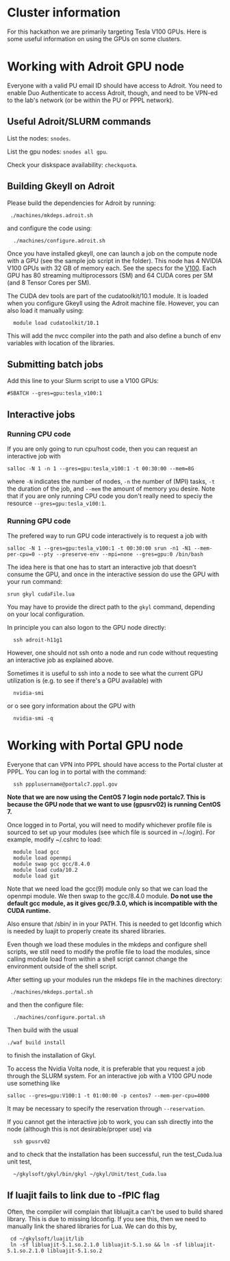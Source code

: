 # Cluster information

For this hackathon we are primarily targeting Tesla V100 GPUs. Here is some
useful information on using the GPUs on some clusters.

# Working with Adroit GPU node

Everyone with a valid PU email ID should have access to Adroit. You
need to enable Duo Authenticate to access Adroit, though, and need to
be VPN-ed to the lab's network (or be within the PU or PPPL network).

## Useful Adroit/SLURM commands

List the nodes: `snodes`.

List the gpu nodes: `snodes all gpu`.

Check your diskspace availability: `checkquota`.

## Building Gkeyll on Adroit
Please build the dependencies for Adroit by running:

```
 ./machines/mkdeps.adroit.sh
```

and configure the code using:

```
  ./machines/configure.adroit.sh
```

Once you have installed gkeyll, one can launch a job on the compute node
with a GPU (see the sample job script in the folder). This node has 4
NVIDIA V100 GPUs with 32 GB of memory each. See the specs for the
[V100](https://www.techpowerup.com/gpu-specs/tesla-v100-pcie-32-gb.c3184). Each
GPU has 80 streaming multiprocessors (SM) and 64 CUDA cores per SM
(and 8 Tensor Cores per SM).

The CUDA dev tools are part of the cudatoolkit/10.1 module. It is
loaded when you configure Gkeyll using the Adroit machine
file. However, you can also load it manually using:

```
  module load cudatoolkit/10.1
```

This will add the nvcc compiler into the path and also define a bunch
of env variables with location of the libraries.

## Submitting batch jobs

Add this line to your Slurm script to use a V100 GPUs:

```
#SBATCH --gres=gpu:tesla_v100:1
```

## Interactive jobs

### Running CPU code
If you are only going to run cpu/host code, then you can request an interactive job with
```
salloc -N 1 -n 1 --gres=gpu:tesla_v100:1 -t 00:30:00 --mem=8G
```
where `-N` indicates the number of nodes, `-n` the number of (MPI) tasks, `-t` the duration of the job, and `--mem` the amount of memory you desire. Note that if you are only running CPU code you don't really need to speciy the resource `--gres=gpu:tesla_v100:1`.

### Running GPU code
The prefered way to run GPU code interactively is to request a job with
```
salloc -N 1 --gres=gpu:tesla_v100:1 -t 00:30:00 srun -n1 -N1 --mem-per-cpu=0 --pty --preserve-env --mpi=none --gres=gpu:0 /bin/bash
```
The idea here is that one has to start an interactive job that doesn’t consume the GPU, and once in the interactive session do use the GPU with your run command:
```
srun gkyl cudaFile.lua
```
You may have to provide the direct path to the `gkyl` command, depending on your local configuration.

In principle you can also logon to the GPU node directly:
```
  ssh adroit-h11g1
```  
However, one should not ssh onto a node and run code without requesting an interactive job as explained above. 

Sometimes it is useful to ssh into a node to see what the current GPU utilization is (e.g. to see if there's a GPU available) with
```
  nvidia-smi
```
or o see gory information about the GPU with
```
  nvidia-smi -q
```

# Working with Portal GPU node

Everyone that can VPN into PPPL should have access to the Portal cluster at PPPL.
You can log in to portal with the command:

```
  ssh ppplusername@portalc7.pppl.gov
```
**Note that we are now using the CentOS 7 login node portalc7. This is because the GPU node that
we want to use (gpusrv02) is running CentOS 7.**

Once logged in to Portal, you will need to modify whichever profile file is sourced
to set up your modules (see which file is sourced in ~/.login). For example, modify
~/.cshrc to load:

```
  module load gcc
  module load openmpi
  module swap gcc gcc/8.4.0
  module load cuda/10.2
  module load git
```
Note that we need load the gcc(9) module only so that we can load the openmpi module. We then swap to the gcc/8.4.0 module.
**Do not use the default gcc module, as it gives gcc/9.3.0, which is incompatible with the CUDA runtime.**

Also ensure that /sbin/ in in your PATH. This is needed to get
ldconfig which is needed by luajit to properly create its shared
libraries.

Even though we load these modules in the mkdeps and configure shell scripts, we still need to
modify the profile file to load the modules, since calling module load from within a shell
script cannot change the environment outside of the shell script.

After setting up your modules run the mkdeps file in the machines directory:

```
 ./machines/mkdeps.portal.sh
```

and then the configure file:

```
  ./machines/configure.portal.sh
```

Then build with the usual

```
./waf build install
```

to finish the installation of Gkyl.

To access the Nvidia Volta node, it is preferable that you request a job through the SLURM system. For an interactive job with a V100 GPU node use something like

```
salloc --gres=gpu:V100:1 -t 01:00:00 -p centos7 --mem-per-cpu=4000
```

It may be necessary to specify the reservation through `--reservation`.

If you cannot get the interactive job to work, you can ssh directly into the node (although this is not desirable/proper use) via

```
  ssh gpusrv02
```

and to check that the installation has been successful, run the test_Cuda.lua unit test,

```
  ~/gkylsoft/gkyl/bin/gkyl ~/gkyl/Unit/test_Cuda.lua
```

## If luajit fails to link due to -fPIC flag

Often, the compiler will complain that libluajit.a can't be used to
build shared library. This is due to missing ldconfig. If you see
this, then we need to manually link the shared libraries for Lua. We
can do this by,

```
 cd ~/gkylsoft/luajit/lib
 ln -sf libluajit-5.1.so.2.1.0 libluajit-5.1.so && ln -sf libluajit-5.1.so.2.1.0 libluajit-5.1.so.2
```


